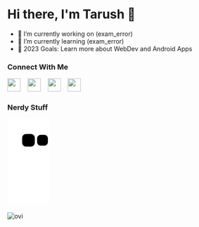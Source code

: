 # Hi there, I'm Tarush 👋

- 🔭 I’m currently working on (exam_error)
- 🌱 I’m currently learning (exam_error)
- 🥅 2023 Goals: Learn more about WebDev and Android Apps


<!--Links-->
### Connect With Me
[<img height="30" width="30" media="(prefers-color-scheme: dark)" src="https://cdn.simpleicons.org/linkedin/white"/>](https://www.linkedin.com/in/tarush-agarwal-7b0a68249/)
&nbsp;&nbsp;
[<img height="30" width="30" media="(prefers-color-scheme: dark)" src="https://cdn.simpleicons.org/Instagram/white"/>](https://www.instagram.com/tar10000/)
&nbsp;&nbsp;
[<img height="30" width="30" media="(prefers-color-scheme: light)" src="https://cdn.simpleicons.org/linkedin"/>](https://www.linkedin.com/in/tarush-agarwal-7b0a68249/)
&nbsp;&nbsp;
[<img height="30" width="30" media="(prefers-color-scheme: light)" src="https://cdn.simpleicons.org/Instagram"/>](https://www.instagram.com/tar10000/)
&nbsp;&nbsp;


### Nerdy Stuff
![Snake animation](https://github.com/tarush10000/tarush10000/blob/output/github-contribution-snake.svg)
&nbsp;  
\
<img src="https://github-readme-stats.vercel.app/api/top-langs?username=tarush10000&show_icons=true&locale=en&layout=compact&theme=chartreuse-dark" alt="ovi" />
